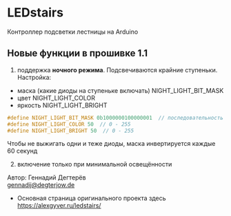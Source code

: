 # LEDstairs
Контроллер подсветки лестницы на Arduino  

## Новые функции в прошивке 1.1
1) поддержка **ночного режима**. Подсвечиваются крайние ступеньки.
  Настройка:
  * маска (какие диоды на ступеньке включать) NIGHT_LIGHT_BIT_MASK
  * цвет NIGHT_LIGHT_COLOR
  * яркость NIGHT_LIGHT_BRIGHT

```c
#define NIGHT_LIGHT_BIT_MASK 0b1000000100000001  // последовательность диодов в ночном режиме
#define NIGHT_LIGHT_COLOR 50  // 0 - 255
#define NIGHT_LIGHT_BRIGHT 50  // 0 - 255
```
Чтобы не выжигать одни и теже диоды, маска инвертируется каждые 60 секунд  
  
2) включение только при минимальной освещённости

Автор: Геннадий Дегтерёв  
gennadij@degterjow.de


* Основная страница оригинального проекта здесь https://alexgyver.ru/ledstairs/

